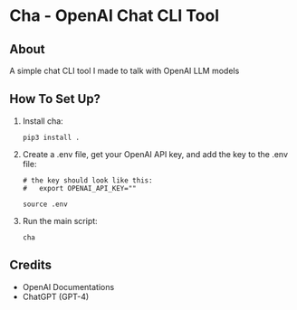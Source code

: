 # Cha - OpenAI Chat CLI Tool

## About

A simple chat CLI tool I made to talk with OpenAI LLM models

## How To Set Up?

1. Install cha:
    ```
    pip3 install .
    ```
2. Create a .env file, get your OpenAI API key, and add the key to the .env file:
    ```
    # the key should look like this:
    #   export OPENAI_API_KEY=""

    source .env
    ```
3. Run the main script:
    ```
    cha
    ```

## Credits

- OpenAI Documentations
- ChatGPT (GPT-4)

